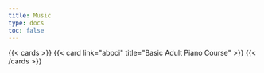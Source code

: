 ```yaml
---
title: Music
type: docs
toc: false
---
```


{{< cards >}}
{{< card link="abpci" title="Basic Adult Piano Course" >}}
{{< /cards >}}
